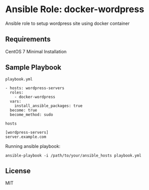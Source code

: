 # Ansible Role: docker-wordpress

Ansible role to setup wordpress site using docker container

## Requirements

CentOS 7 Minimal Installation

## Sample Playbook

`playbook.yml`

    - hosts: wordpress-servers
      roles:
        - docker-wordpress
      vars:
        install_ansible_packages: true
      become: true
      become_method: sudo

`hosts`

    [wordpress-servers]
    server.example.com

Running ansible playbook:

    ansible-playbook -i /path/to/your/ansible_hosts playbook.yml

## License

MIT
